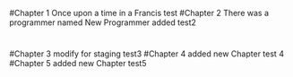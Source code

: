 #Chapter 1
Once upon a time in a Francis
test
#Chapter 2
There was a programmer named
New Programmer added
test2
#
#Chapter 3
modify for staging
test3
#Chapter 4
added new Chapter
test 4
#Chapter 5
added new Chapter
test5